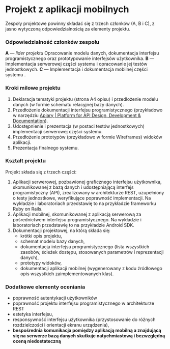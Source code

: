 # Projekt z aplikacji mobilnych
Zespoły projektowe powinny składać się z trzech członków (A, B i C), z jasno wytyczoną odpowiedzialnością za elementy projektu.

### Odpowiedzialność członków zespołu
**A** — *lider projektu* Opracowanie modelu danych, dokumentacja interfejsu programistycznego oraz prototypowanie interfejsów użytkownika.
**B** — Implementacja serwerowej części systemu i opracowanie jej testów jednostkowych.
**C** — Implementacja i dokumentacja mobilnej części systemu .

### Kroki milowe projektu
1. Deklaracja tematyki projektu (strona A4 opisu) i przedłożenie modelu danych (w formie schematu relacyjnej bazy danych).
2. Przedłożenie dokumentacji interfejsu programistycznego (przykładowo w narzędziu [Apiary | Platform for API Design, Development & Documentation](https://apiary.io)).
3. Udostępnienie i prezentacja (w postaci testów jednostkowych) implementacji serwerowej części systemu.
4. Przedłożenie prototypów (przykładowo w formie Wireframes) widoków aplikacji.
5. Prezentacja finalnego systemu.

### Kształt projektu
Projekt składa się z trzech części:
1. Aplikacji serwerowej, pozbawionej graficznego interfejsu użytkownika, skomunikowanej z bazą danych i udostępniającą interfejs programistyczny (API), zrealizowany w architekturze REST, uzupełniony o testy jednostkowe, weryfikujące poprawność implementacji. Na wykładzie i laboratoriach przedstawię to na przykładzie frameworku Ruby on Rails.
2. Aplikacji mobilnej, skomunikowanej z aplikacją serwerową za pośrednictwem interfejsu programistycznego. Na wykładzie i laboratoriach przedstawię to na przykładzie Android SDK.
3. Dokumentacji projektowej, na którą składa się:
	- krótki opis projektu, 
	- schemat modelu bazy danych, 
	- dokumentacja interfejsu programistycznego (lista wszystkich zasobów, ścieżek dostępu, stosowanych parametrów i reprezentacji danych),
	- prototypy widoków,
	- dokumentacji aplikacji mobilnej (wygenerowany z kodu źródłowego opis wszystkich zaimplementowanych klas).

### Dodatkowe elementy oceniania
- poprawność autentykacji użytkowników
- poprawność projektu interfejsu programistycznego w architekturze REST
- estetyka interfejsu,
- responsywność interfejsu użytkownika (przystosowanie do różnych rozdzielczości i orientacji ekranu urządzenia),
- **bespośrednia komunikacja pomiędzy aplikacją mobilną a znajdującą się na serwerze bazą danych skutkuje natychmiastową i bezwzględną oceną niedostateczną**
